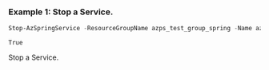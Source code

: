 ### Example 1: Stop a Service.
```powershell
Stop-AzSpringService -ResourceGroupName azps_test_group_spring -Name azps-spring-01 -PassThru
```

```output
True
```

Stop a Service.